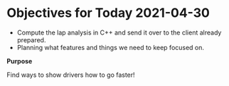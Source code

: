 # Objectives for Today 2021-04-30

- Compute the lap analysis in C++ and send it over to the client already prepared.
- Planning what features and things we need to keep focused on.

**Purpose**

Find ways to show drivers how to go faster!
